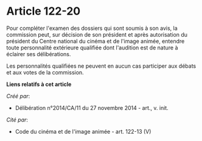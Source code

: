 # Article 122-20

Pour compléter l'examen des dossiers qui sont soumis à son avis, la commission peut, sur décision de son président et après
autorisation du président du Centre national du cinéma et de l'image animée, entendre toute personnalité extérieure qualifiée
dont l'audition est de nature à éclairer ses délibérations.

Les personnalités qualifiées ne peuvent en aucun cas participer aux débats et aux votes de la commission.

**Liens relatifs à cet article**

_Créé par_:

  - Délibération n°2014/CA/11 du 27 novembre 2014 - art., v. init.

_Cité par_:

  - Code du cinéma et de l'image animée - art. 122-13 (V)
